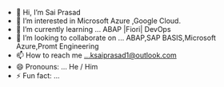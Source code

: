 - 👋 Hi, I’m Sai Prasad
- 👀 I’m interested in Microsoft Azure ,Google Cloud. 
- 🌱 I’m currently learning ... ABAP |Fiori| DevOps
- 💞️ I’m looking to collaborate on ... ABAP,SAP BASIS,Microsoft Azure,Promt Engineering
- 📫 How to reach me ...ksaiprasad1@outlook.com
- 😄 Pronouns: ... He / Him
- ⚡ Fun fact: ...

<!---
ksaiprasad1/ksaiprasad1 is a ✨ special ✨ repository because its `README.md` (this file) appears on your GitHub profile.
You can click the Preview link to take a look at your changes.
--->
